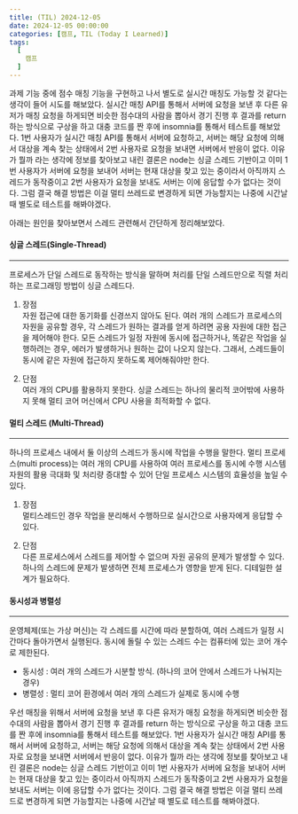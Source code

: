 ```yaml
---
title: (TIL) 2024-12-05
date: 2024-12-05 00:00:00
categories: [캠프, TIL (Today I Learned)]
tags:
  [
    캠프
  ]
---
```


과제 기능 중에 점수 매칭 기능을 구현하고 나서 별도로 실시간 매칭도 가능할 것 같다는 생각이 들어 시도를 해보았다. 실시간 매칭 API를 통해서 서버에 요청을 보낸 후 다른 유저가 매칭 요청을 하게되면 비슷한 점수대의 사람을 뽑아서 경기 진행 후 결과를 return 하는 방식으로 구상을 하고 대충 코드를 짠 후에 insomnia를 통해서 테스트를 해보았다. 1번 사용자가 실시간 매칭 API를 통해서 서버에 요청하고, 서버는 해당 요청에 의해서 대상을 계속 찾는 상태에서 2번 사용자로 요청을 보내면 서버에서 반응이 없다. 이유가 뭘까 라는 생각에 정보를 찾아보고 내린 결론은 node는 싱글 스레드 기반이고 이미 1번 사용자가 서버에 요청을 보내어 서버는 현재 대상을 찾고 있는 중이라서 아직까지 스레드가 동작중이고 2번 사용자가 요청을 보내도 서버는 이에 응답할 수가 없다는 것이다. 그럼 결국 해결 방법은 이걸 멀티 쓰레드로 변경하게 되면 가능할지는 나중에 시간날 때 별도로 테스트를 해봐야겠다. 

아래는 원인을 찾아보면서 스레드 관련해서 간단하게 정리해보았다.

#### 싱글 스레드(Single-Thread)
---
프로세스가 단일 스레드로 동작하는 방식을 말하며 처리를 단일 스레드만으로 직렬 처리하는 프로그래밍 방법이 싱글 스레드다.  

1. 장점  
  자원 접근에 대한 동기화를 신경쓰지 않아도 된다. 여러 개의 스레드가 프로세스의 자원을 공유할 경우, 각 스레드가 원하는 결과를 얻게 하려면 공용 자원에 대한 접근을 제어해야 한다. 모든 스레드가 일정 자원에 동시에 접근하거나, 똑같은 작업을 실행하려는 경우, 에러가 발생하거나 원하는 값이 나오지 않는다. 그래서, 스레드들이 동시에 같은 자원에 접근하지 못하도록 제어해줘야만 한다.  

2. 단점  
  여러 개의 CPU를 활용하지 못한다. 싱글 스레드는 하나의 물리적 코어밖에 사용하지 못해 멀티 코어 머신에서 CPU 사용을 최적화할 수 없다.    

#### 멀티 스레드 (Multi-Thread)
---
하나의 프로세스 내에서 둘 이상의 스레드가 동시에 작업을 수행을 말한다. 멀티 프로세스(multi process)는 여러 개의 CPU를 사용하여 여러 프로세스를 동시에 수행
시스템 자원의 활용 극대화 및 처리량 증대할 수 있어 단일 프로세스 시스템의 효율성을 높일 수 있다.  

1. 장점  
  멀티스레드인 경우 작업을 분리해서 수행하므로 실시간으로 사용자에게 응답할 수 있다.

2. 단점  
  다른 프로세스에서 스레드를 제어할 수 없으며 자원 공유의 문제가 발생할 수 있다. 하나의 스레드에 문제가 발생하면 전체 프로세스가 영향을 받게 된다. 디테일한 설계가 필요하다.

#### 동시성과 병렬성
---
운영체제(또는 가상 머신)는 각 스레드를 시간에 따라 분할하여, 여러 스레드가 일정 시간마다 돌아가면서 실행된다. 동시에 돌릴 수 있는 스레드 수는 컴퓨터에 있는 코어 개수로 제한된다.  
  - 동시성 : 여러 개의 스레드가 시분할 방식. (하나의 코어 안에서 스레드가 나눠지는 경우)
  - 병렬성 : 멀티 코어 환경에서 여러 개의 스레드가 실제로 동시에 수행
 

우선 매칭을 위해서 서버에 요청을 보낸 후 다른 유저가 매칭 요청을 하게되면 비슷한 점수대의 사람을 뽑아서 경기 진행 후 결과를 return 하는 방식으로 구상을 하고 대충 코드를 짠 후에 insomnia를 통해서 테스트를 해보았다. 1번 사용자가 실시간 매칭 API를 통해서 서버에 요청하고, 서버는 해당 요청에 의해서 대상을 계속 찾는 상태에서 2번 사용자로 요청을 보내면 서버에서 반응이 없다. 이유가 뭘까 라는 생각에 정보를 찾아보고 내린 결론은 node는 싱글 스레드 기반이고 이미 1번 사용자가 서버에 요청을 보내어 서버는 현재 대상을 찾고 있는 중이라서 아직까지 스레드가 동작중이고 2번 사용자가 요청을 보내도 서버는 이에 응답할 수가 없다는 것이다. 그럼 결국 해결 방법은 이걸 멀티 쓰레드로 변경하게 되면 가능할지는 나중에 시간날 때 별도로 테스트를 해봐야겠다.
